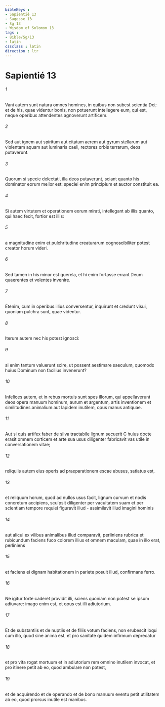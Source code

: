```yaml
---
bibleKeys : 
- Sapientié 13
- Sagesse 13
- Sg 13
- Wisdom of Solomon 13
tags : 
- Bible/Sg/13
- latin
cssclass : latin
direction : ltr
---
```


# Sapientié 13

###### 1
Vani autem sunt natura omnes homines, in quibus non subest scientia Dei; et de his, quae videntur bonis, non potuerunt intellegere eum, qui est, neque operibus attendentes agnoverunt artificem.
###### 2
Sed aut ignem aut spiritum aut citatum aerem aut gyrum stellarum aut violentam aquam aut luminaria caeli, rectores orbis terrarum, deos putaverunt.
###### 3
Quorum si specie delectati, illa deos putaverunt, sciant quanto his dominator eorum melior est: speciei enim principium et auctor constituit ea.
###### 4
Si autem virtutem et operationem eorum mirati, intellegant ab illis quanto, qui haec fecit, fortior est illis:
###### 5
a magnitudine enim et pulchritudine creaturarum cognoscibiliter potest creator horum videri.
###### 6
Sed tamen in his minor est querela, et hi enim fortasse errant Deum quaerentes et volentes invenire.
###### 7
Etenim, cum in operibus illius conversentur, inquirunt et credunt visui, quoniam pulchra sunt, quae videntur.
###### 8
Iterum autem nec his potest ignosci:
###### 9
si enim tantum valuerunt scire, ut possent aestimare saeculum, quomodo huius Dominum non facilius invenerunt?
###### 10
Infelices autem, et in rebus mortuis sunt spes illorum, qui appellaverunt deos opera manuum hominum, aurum et argentum, artis inventionem et similitudines animalium aut lapidem inutilem, opus manus antiquae.
###### 11
Aut si quis artifex faber de silva tractabile lignum secuerit C huius docte erasit omnem corticem et arte sua usus diligenter fabricavit vas utile in conversationem vitae;
###### 12
reliquiis autem eius operis ad praeparationem escae abusus, satiatus est,
###### 13
et reliquum horum, quod ad nullos usus facit, lignum curvum et nodis concretum accipiens, sculpsit diligenter per vacuitatem suam et per scientiam tempore requiei figuravit illud - assimilavit illud imagini hominis
###### 14
aut alicui ex vilibus animalibus illud comparavit, perliniens rubrica et rubicundum faciens fuco colorem illius et omnem maculam, quae in illo erat, perliniens
###### 15
et faciens ei dignam habitationem in pariete posuit illud, confirmans ferro.
###### 16
Ne igitur forte caderet providit illi, sciens quoniam non potest se ipsum adiuvare: imago enim est, et opus est illi adiutorium.
###### 17
Et de substantiis et de nuptiis et de filiis votum faciens, non erubescit loqui cum illo, quod sine anima est, et pro sanitate quidem infirmum deprecatur
###### 18
et pro vita rogat mortuum et in adiutorium rem omnino inutilem invocat, et pro itinere petit ab eo, quod ambulare non potest,
###### 19
et de acquirendo et de operando et de bono manuum eventu petit utilitatem ab eo, quod prorsus inutile est manibus.
